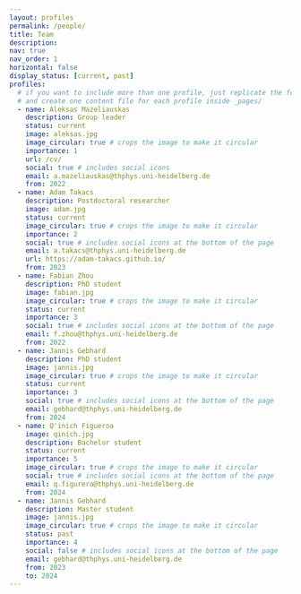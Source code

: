 ```yaml
---
layout: profiles
permalink: /people/
title: Team
description:
nav: true
nav_order: 1
horizontal: false
display_status: [current, past]
profiles:
  # if you want to include more than one profile, just replicate the following block
  # and create one content file for each profile inside _pages/
  - name: Aleksas Mazeliauskas
    description: Group leader
    status: current
    image: aleksas.jpg
    image_circular: true # crops the image to make it circular
    importance: 1
    url: /cv/
    social: true # includes social icons
    email: a.mazeliauskas@thphys.uni-heidelberg.de
    from: 2022
  - name: Adam Takacs
    description: Postdoctoral researcher
    image: adam.jpg
    status: current
    image_circular: true # crops the image to make it circular
    importance: 2
    social: true # includes social icons at the bottom of the page
    email: a.takacs@thphys.uni-heidelberg.de
    url: https://adam-takacs.github.io/
    from: 2023
  - name: Fabian Zhou
    description: PhD student
    image: fabian.jpg
    image_circular: true # crops the image to make it circular
    status: current
    importance: 3
    social: true # includes social icons at the bottom of the page
    email: f.zhou@thphys.uni-heidelberg.de
    from: 2022
  - name: Jannis Gebhard
    description: PhD student
    image: jannis.jpg
    image_circular: true # crops the image to make it circular
    status: current
    importance: 3
    social: true # includes social icons at the bottom of the page
    email: gebhard@thphys.uni-heidelberg.de 
    from: 2024
  - name: Q'inich Figueroa 
    image: qinich.jpg
    description: Bachelor student
    status: current
    importance: 5
    image_circular: true # crops the image to make it circular
    social: true # includes social icons at the bottom of the page
    email: q.figurera@thphys.uni-heidelberg.de    
    from: 2024
  - name: Jannis Gebhard
    description: Master student
    image: jannis.jpg
    image_circular: true # crops the image to make it circular
    status: past
    importance: 4
    social: false # includes social icons at the bottom of the page
    email: gebhard@thphys.uni-heidelberg.de 
    from: 2023
    to: 2024
---
```

